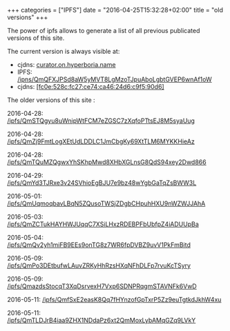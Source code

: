 +++
categories = ["IPFS"]
date = "2016-04-25T15:32:28+02:00"
title = "old versions"
+++

The power of ipfs allows to generate a list of all previous publicated versions of this site. 

The current version is always visible at:

-	cjdns: [curator.on.hyperboria.name](http://curator.on.hyperboria.name)
-	IPFS: [/ipns/QmQFXJPSd8aW5yMVT8LgMzoTJpuAboLgbtGVEP6wnAf1oW](http://ipfs.io/ipns/QmQFXJPSd8aW5yMVT8LgMzoTJpuAboLgbtGVEP6wnAf1oW)
-   cjdns: [[fc0e:528c:fc27:ce74:ca46:24d6:c9f5:90d6]](http://[fc0e:528c:fc27:ce74:ca46:24d6:c9f5:90d6]/)

The older versions of this site :

2016-04-28: [/ipfs/QmSTQgyu8uWnipWtFCM7eZGSC7zXqfoPTtsEJ8M5syaUug](http://ipfs.io/ipfs/QmSTQgyu8uWnipWtFCM7eZGSC7zXqfoPTtsEJ8M5syaUug)

2016-04-28: [/ipfs/QmZj9FmtLogXEtUdLDDLC1JmCbgKy69XtTLM6MYKKHieAz](http://ipfs.io/ipfs/QmZj9FmtLogXEtUdLDDLC1JmCbgKy69XtTLM6MYKKHieAz)

2016-04-28: [/ipfs/QmTQuMZQgwxYhSKhpMwd8XHbXGLnsG8QdS94xey2Dwd866](http://ipfs.io/ipfs/QmTQuMZQgwxYhSKhpMwd8XHbXGLnsG8QdS94xey2Dwd866)

2016-04-29: [/ipfs/QmYd3TJRxe3v24SVhioEgBJU7e9bz48wYgbGaTqZsBWW3L](http://ipfs.io/ipfs/QmYd3TJRxe3v24SVhioEgBJU7e9bz48wYgbGaTqZsBWW3L)


2016-05-01: [/ipfs/QmUqmoqbavLBqN5ZQusoTWSjZDgbCHpuhHXU9nWZWJJAhA](http://ipfs.io/ipfs/QmUqmoqbavLBqN5ZQusoTWSjZDgbCHpuhHXU9nWZWJJAhA)

2016-05-03: [/ipfs/QmZCTukHAYHWJUqqC7XSiLHxzRDEBPFbUbfpZ4iADUUpBa](http://ipfs.io/ipfs/QmZCTukHAYHWJUqqC7XSiLHxzRDEBPFbUbfpZ4iADUUpBa)

2016-05-04: [/ipfs/QmQv2yh1miFB9EEs9onTG8z7WR6fpDVBZ9uvV1PkFmBitd](http://ipfs.io/ipfs/QmQv2yh1miFB9EEs9onTG8z7WR6fpDVBZ9uvV1PkFmBitd)

2016-05-09: [/ipfs/QmPo3DEtbufwLAuvZRKyHhRzsHXqNFhDLFp7rvuKcTSyry](http://ipfs.io/ipfs/QmPo3DEtbufwLAuvZRKyHhRzsHXqNFhDLFp7rvuKcTSyry)

2016-05-09: [/ipfs/QmazdsStocqT3XqDsrvexH7Vxp6SDNPRqgmSTAVNFk6VwD](http://ipfs.io/ipfs/QmazdsStocqT3XqDsrvexH7Vxp6SDNPRqgmSTAVNFk6VwD)

2016-05-11: [/ipfs/QmfSxE2easK8Qq7fHYnzofGpTxrP5Zz9euTgtkdJkhW4xu](http://ipfs.io/ipfs/QmfSxE2easK8Qq7fHYnzofGpTxrP5Zz9euTgtkdJkhW4xu)

2016-05-11: [/ipfs/QmTLDJrB4iaa9ZHX1NDdaPz6xt2QmMoxLybAMqGZq9LVkY](http://ipfs.io/ipfs/QmTLDJrB4iaa9ZHX1NDdaPz6xt2QmMoxLybAMqGZq9LVkY)

